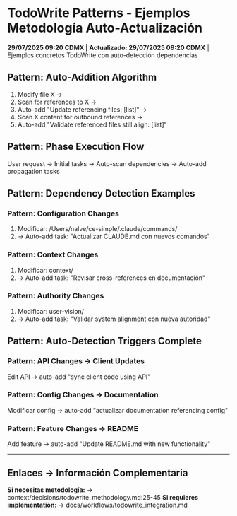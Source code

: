 # TodoWrite Patterns - Ejemplos Metodología Auto-Actualización

**29/07/2025 09:20 CDMX | Actualizado: 29/07/2025 09:20 CDMX** | Ejemplos concretos TodoWrite con auto-detección dependencias

## Pattern: Auto-Addition Algorithm
1. Modify file X →
2. Scan for references to X →
3. Auto-add "Update referencing files: [list]" →
4. Scan X content for outbound references →
5. Auto-add "Validate referenced files still align: [list]"

## Pattern: Phase Execution Flow
User request → Initial tasks → Auto-scan dependencies → Auto-add propagation tasks

## Pattern: Dependency Detection Examples

### Pattern: Configuration Changes
1. Modificar: /Users/nalve/ce-simple/.claude/commands/
2. → Auto-add task: "Actualizar CLAUDE.md con nuevos comandos"

### Pattern: Context Changes  
1. Modificar: context/
2. → Auto-add task: "Revisar cross-references en documentación"

### Pattern: Authority Changes
1. Modificar: user-vision/
2. → Auto-add task: "Validar system alignment con nueva autoridad"

## Pattern: Auto-Detection Triggers Complete

### Pattern: API Changes → Client Updates
Edit API → auto-add "sync client code using API"

### Pattern: Config Changes → Documentation  
Modificar config → auto-add "actualizar documentation referencing config"

### Pattern: Feature Changes → README
Add feature → auto-add "Update README.md with new functionality"

---

## Enlaces → Información Complementaria  
**Si necesitas metodología:** → context/decisions/todowrite_methodology.md:25-45
**Si requieres implementation:** → docs/workflows/todowrite_integration.md